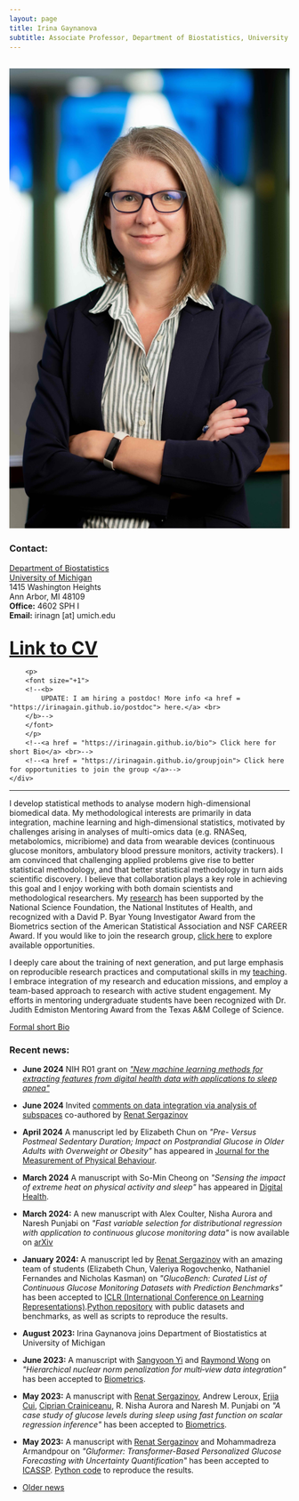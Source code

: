 ```yaml
---
layout: page
title: Irina Gaynanova
subtitle: Associate Professor, Department of Biostatistics, University of Michigan
---
```


<div class="container">
<div class="row">&nbsp;</div>
<div class="row">
	<div class="col-md-3"><a class="thumb" href="#">
		<img src="img/blue_profile_cropped_small.jpg" class="img-responsive" alt="Irina Gaynanova"/></a>
	</div>
	<div class="col-md-6">
	<h3>Contact:</h3>
		<p> <a href = "http://www.sph.umich.edu/biostat/"> Department of Biostatistics</a> <br>
		<a href="http://www.umich.edu"> University of Michigan </a> <br>
		1415 Washington Heights <br>
		Ann Arbor, MI 48109 <br>
		<strong>Office:</strong> 4602 SPH I <br>
		<strong>Email:</strong> irinagn [at] umich.edu <br>
		<br>
		</p>
		<!--<p style="text-align:center">-->
		<p>
		<font size="+3">
		<b>
		    <a href = "https://irinagain.github.io/Resources/IrinaGaynanovaCV.pdf"> Link to CV</a> <br>
		</b>
		</font>
		</p> 
		
		<p>
		<font size="+1">
		<!--<b>
		    UPDATE: I am hiring a postdoc! More info <a href = "https://irinagain.github.io/postdoc"> here.</a> <br>
		</b>-->
		</font>
		</p> 
		<!--<a href = "https://irinagain.github.io/bio"> Click here for short Bio</a> <br>-->
		<!--<a href = "https://irinagain.github.io/groupjoin"> Click here for opportunities to join the group </a>-->	
	</div>
</div>
	
<hr>

</div>

I develop statistical methods to analyse modern high-dimensional biomedical data. My methodological interests are primarily in data integration, machine learning and high-dimensional statistics, motivated by challenges arising in analyses of multi-omics data (e.g. RNASeq, metabolomics, micribiome) and data from wearable devices (continuous glucose monitors, ambulatory blood pressure monitors, activity trackers). I am convinced that challenging applied problems give rise to better statistical methodology, and that better statistical methodology in turn aids scientific discovery. I believe that collaboration plays a key role in achieving this goal and I enjoy working with both domain scientists and methodological researchers. My [research](https://irinagain.github.io/research) has been supported by the National Science Foundation, the National Institutes of Health, and recognized with a David P. Byar Young Investigator Award from the Biometrics section of the American Statistical Association and NSF CAREER Award. If you would like to join the research group, [click here](https://irinagain.github.io/groupjoin) to explore available opportunities.

I deeply care about the training of next generation, and put large emphasis on reproducible research practices and computational skills in my [teaching](https://irinagain.github.io/teaching). I embrace integration of my research and education missions, and employ a team-based approach to research with active student engagement. My efforts in mentoring undergraduate students have been recognized with Dr. Judith Edmiston Mentoring Award from the Texas A&M College of Science. 

[Formal short Bio](https://irinagain.github.io/bio)

### Recent news:

<!--*  **June 2024** NIH R01 grant, [Scalable Methods for Classification of Heterogeneous High-Dimensional Data](https://nsf.gov/awardsearch/showAward?AWD_ID=1712943&HistoricalAwards=false)-->

* **June 2024** NIH R01 grant on [*"New machine learning methods for extracting features from digital health data with applications to sleep apnea"*](https://reporter.nih.gov/search/safFinaNbke-9LvFkOrGTQ/project-details/10851193#similar-Projects)

* **June 2024** Invited [comments on data integration via analysis of subspaces](https://doi.org/10.1007/s11749-024-00936-8) co-authored by [Renat Sergazinov](https://www.sergazinov.co/)

* **April 2024** A manuscript led by Elizabeth Chun on *"Pre- Versus Postmeal Sedentary Duration; Impact on Postprandial Glucose in Older Adults with Overweight or Obesity"* has appeared in [Journal for the Measurement of Physical Behaviour](https://doi.org/10.1123/jmpb.2023-0032).

* **March 2024** A manuscript with So-Min Cheong on *"Sensing the impact of extreme heat on physical activity and
sleep"* has appeared in [Digital Health](https://doi.org/10.1177/20552076241241509).

* **March 2024:** A new manuscript with Alex Coulter, Nisha Aurora and Naresh Punjabi on *"Fast variable selection for distributional regression with application to continuous glucose monitoring data"* is now available on [arXiv](https://arxiv.org/abs/2403.00922)

* **January 2024:** A manuscript led by [Renat Sergazinov](https://mrsergazinov.github.io) with an amazing team of students (Elizabeth Chun, Valeriya Rogovchenko, Nathaniel Fernandes and Nicholas Kasman) on *"GlucoBench: Curated List of Continuous Glucose Monitoring Datasets with Prediction Benchmarks"* has been accepted to [ICLR (International Conference on Learning Representations)](https://openreview.net/forum?id=cUSNs8nGaV).[Python repository](https://github.com/IrinaStatsLab/GlucoBench) with public datasets and benchmarks, as well as scripts to reproduce the results.

* **August 2023:** Irina Gaynanova joins Department of Biostatistics at University of Michigan 

* **June 2023:** A manuscript with [Sangyoon Yi](https://experts.okstate.edu/sayi) and [Raymond Wong](https://raymondkww.github.io) on *"Hierarchical nuclear norm penalization for multi‐view data integration"* has been accepted to [Biometrics](http://doi.org/10.1111/biom.13893). 

* **May 2023:** A manuscript with [Renat Sergazinov](https://mrsergazinov.github.io), Andrew Leroux, [Erjia Cui](https://sites.google.com/view/erjiacui/home), [Ciprian Crainiceanu](http://ciprianstats.org), R. Nisha Aurora and Naresh M. Punjabi on *"A case study of glucose levels during sleep using fast function on scalar regression inference"* has been accepted to [Biometrics](https://doi.org/10.1111/biom.13878).

* **May 2023:** A manuscript with [Renat Sergazinov](https://mrsergazinov.github.io) and Mohammadreza Armandpour on *"Gluformer: Transformer-Based Personalized Glucose Forecasting with Uncertainty Quantification"* has been accepted to  [ICASSP](https://doi.org/10.1109/ICASSP49357.2023.10096419). [Python code](https://github.com/mrsergazinov/gluformer) to reproduce the results.




* [Older news](https://irinagain.github.io/news)

<!-- * **May 2022:** A new manuscript with [Renat Sergazinov](https://mrsergazinov.github.io), Andrew Leroux, [Erjia Cui](https://sites.google.com/view/erjiacui/home), [Ciprian Crainiceanu](http://ciprianstats.org), R. Nisha Aurora and Naresh M. Punjabi on *"A case study of glucose levels during sleep using fast function on scalar regression inference"* is now available on [arXiv](https://arxiv.org/abs/2205.08439). 

* **May 2022:** A new manuscript with John Schwenck and Naresh Punjabi describing [R package bp](https://github.com/johnschwenck/bp) for analyses of blood pressure data, including data from Ambulatory Blood Pressure Monitors (ABPM), is available on [medRxiv](https://www.medrxiv.org/content/10.1101/2022.05.12.22274995v1)

* **May 2022:** Irina was invited to write an article for ASA Biopharmaceutical report issue on "Digital Health", access the issue [here](https://higherlogicdownload.s3.amazonaws.com/AMSTAT/fa4dd52c-8429-41d0-abdf-0011047bfa19/UploadedImages/BIOP%20Report/BioPharm_spring2022_FINAL.pdf) to read on *Digital biomarkers of glucose control - reproducibility challenges and opportunities.*

* **April 2022:** Our paper with Dongbang Yuan on *Double-matched matrix decomposition for multi-view data* has been accepted to [Journal of Computational and Graphical Statistics](https://doi.org/10.1080/10618600.2022.2067860)

* **April 2022:** Our paper with Nisha R. Aurora, Pratik Patel and Naresh Punjabi on *Glucose profiles in obstructive sleep apnea and type 2 diabetes mellitus* has been accepted to [Sleep Medicine](https://doi.org/10.1016/j.sleep.2022.04.007)

* **December 2021:** Our paper with Nathaniel Fernandes, Nhan Nguyen, Elizabeth Chun and Naresh Punjabi on *Open-Source Algorithm to Calculate Mean Amplitude of Glycemic Excursions Using Short and Long Moving Averages* has been accepted to [Journal of Diabetes Science and Technology](https://doi.org/10.1177/19322968211061165)

* **November 2021:** Our paper with Alex Lapanowski on *Compressing large sample data for discriminant analysis" has been accepted for [2021 IEEE International Conference on Big Data](https://bigdataieee.org/BigData2021/AcceptedPapers.html) 

* **October 2021:** Irina is honored with Dr. Judith Edmiston Mentoring Award from TAMU College of Science. [Press release for all College of Science 2021 Award Winners](https://science.tamu.edu/news/2021/10/college-of-science-honors-2021-award-winners/)

<!--

* **September 2021:** Our paper with Mingze Huang and [Christian L Müller](https://www.simonsfoundation.org/team/christian-muller/) on *"latentcor: an R package for estimating latent correlations from mixed data types"* has been accepted to [Journal of Open Source Software](https://doi.org/10.21105/joss.03634)

* **August 2021:** Our paper with Yunfeng Zhang on *"Joint association and classification analysis of multi-view data"* has been accepted to [Biometrics](https://doi.org/10.1111/biom.13536)



* **June 2021:** Irina has been awarded tenure and promotion to Associate Professor at Texas A&M effective September 1, 2021

* **May 2021:** A new manuscript with [Hee Cheol Chung](https://heech31.github.io) and [Yang Ni](https://web.stat.tamu.edu/~yni/) on *"Phylogenetically informed Bayesian truncated copula graphical models for microbial association networks"* is now available on [arXiv](https://arxiv.org/abs/2105.05082). [R code](https://github.com/heech31/phyloBCG) to reproduce the results.

* **May 2021:** A new manuscript with Dongbang Yuan on *"Double-matched matrix decomposition for multi-view data"* is now available on [arXiv](https://arxiv.org/2105.03396). [R code](https://github.com/justicesuker/DMMD_Code) to reproduce the results.

* **May 2021:** Applications open for Summer 2021 [Structured Research Experience (SRE) in Statistics](https://irinagain.github.io/SRE/). All TAMU BS Statistics majors are welcome to apply.

* **April 2021:** Irina is a guest on [Data & Science podcast with Glen Wright Colopy](https://podofasclepius.podbean.com) talking about Replicability and Reproducibility in Scince. [YouTube video](https://youtu.be/MJwsfiEMFL8) and [PodBean](https://www.podbean.com/ew/pb-qcpza-101d795)

* **April 2021:** A manuscript with [Ben Risk](http://www.benjaminrisk.com) on *"Simultaneous Non-Gaussian Component Analysis (SING) for Data Integration in Neuroimaging"* has ben accepted to [Annals of Applied Statistics](https://www.e-publications.org/ims/submission/AOAS/user/submissionFile/45797?confirm=4748e846). 

* **April 2021:** Our paper on *"Interpreting blood glucose data with R package iglu."* has been accepted to [PLoS one](https://doi.org/10.1371/journal.pone.0248560). You can download iglu from [CRAN](https://cran.rstudio.com/web/packages/iglu/index.html) or install from [Github](https://github.com/irinagain/iglu) for most recent developments. All the functionality is also available directly as the [shiny app](https://irinagain.shinyapps.io/shiny_iglu/).



* **February 2021:** A manuscript with  with [Grace Yoon](http://www.stat.tamu.edu/~gyoon/) and [Christian L Müller](https://www.simonsfoundation.org/team/christian-muller/) on 
*"Fast computation of latent correlations"* has appeared in [JCGS](https://www.tandfonline.com/doi/full/10.1080/10618600.2021.1882468). Check out [[R code to reproduce simulations]](https://github.com/GraceYoon/Fast-latent-correlation) and the improved [[R package]](https://github.com/irinagain/mixedCCA) to estimate latent correlations for mixed (continuous, binary and zero-inflated) variable types.

* **February 2021:** Irina receives [a CAREER Award](https://www.nsf.gov/awardsearch/showAward?AWD_ID=2044823&HistoricalAwards=false) from the National Science Foundation (NSF). TAMU College of Science [press release](https://science.tamu.edu/news/2021/03/two-texas-am-science-faculty-earn-2021-nsf-career-awards/).

* **January 2021:** Irina is a guest on Pod of Asclepius podcast talking about her team's work on Continuous Glucose Monitors. [YouTube video](https://youtu.be/TVX66NixIrA) and [PodBean](https://podofasclepius.podbean.com).

* **December 2020:** Irina took part in a virtual NISS career panel, the panel summary is [here](https://www.niss.org/news/niss-career-fair-continues-discussion-advice-job-seekers-during-pandemic).


* **June 2020:** Our team has released [a list of public Continuous Glucose Monitoring (CGM) datasets](https://github.com/irinagain/Awesome-CGM). Thank you to an amazing team of undergraduate researchers: Mary Martin, Elizabeth Chun, David Buchanan, Eric Wang and Sangaman Senthil who assembled this collection as part of their [Aggie Research Project](https://aggieresearch.tamu.edu).


* **September 2020:** Our team has released version 2 of [an R package iglu for analysis of Continuous Glucose Monitoring (CGM) data](https://github.com/irinagain/iglu). The package is also available from CRAN ([iglu](https://cran.rstudio.com/web/packages/iglu/index.html)) and you can learn more about it from the [accompanying website](https://irinagain.github.io/iglu/). All the functionality is also available directly as the [shiny app](https://irinagain.shinyapps.io/shiny_iglu/). The introductory paper/extended vignette is coming soon!


* **September 2020:** A new manuscript on *"Interpreting blood glucose data with R package iglu."* is now available on [bioRxiv](https://doi.org/10.1101/2020.09.28.310482).
* **June 2020:** Congratulations to [Alex Lapanowski](https://sites.google.com/view/alexander-f-lapanowski/home) and Yunfeng Zhang for succesfully defending their PhD dissertations!


* **May 2020:** A new manuscript with [Naresh Punjabi](https://www.hopkinsmedicine.org/profiles/results/directory/profile/0005817/naresh-punjabi//) and [Ciprian Crainiceanu](http://ciprianstats.org/home) on *"Modeling continuous glucose monitoring (CGM) data during sleep."* has appeared in [Biostatistics](https://doi.org/10.1093/biostatistics/kxaa023)

* **May 2020:** A new manuscript with [Alex Lapanowski](https://sites.google.com/view/alexander-f-lapanowski/home) on *"Compressing Large Sample Data for Discriminant Analysis"* is now available on [arXiv](https://arxiv.org/abs/2005.03858)

* **May 2020:** A new manuscript with [Ben Risk](http://www.benjaminrisk.com) on *"Simultaneous Non-Gaussian Component Analysis (SING) for Data Integration in Neuroimaging"* is now available on [arXiv](https://arxiv.org/abs/2005.00597)

* **April 2020:** A manuscript with [Grace Yoon](http://www.stat.tamu.edu/~gyoon/) and [Raymond Carroll](https://carroll.stat.tamu.edu) on *"Sparse semiparametric canonical correlation analysis for data of mixed types"* has appeared in [Biometrika](https://academic.oup.com/biomet/article/doi/10.1093/biomet/asaa007/5820553)

* **September 2019:** [Cornell Department of Statistics and Data Science](https://stat.cornell.edu) features [a conversation with Irina](https://stat.cornell.edu/alumni/alumni-profiles/irina-gaynanova-stats-phd-15) about her time at Cornell and advice for pursuing career in data science. 


* **June 2019:** A manuscript with [Gen Li](https://sites.google.com/view/ligen), *"Structural Learning and Integrative Decomposition of Multi-View Data"*, has been accepted to [Biometrics](https://doi.org/10.1111/biom.13108).

* **June 2019:** A manuscript with [Grace Yoon](http://www.stat.tamu.edu/~gyoon/) and [Christian L Müller](https://www.simonsfoundation.org/team/christian-muller/), *Microbial networks in SPRING - Semi-parametric rank-based correlation and partial correlation estimation for quantitative microbiome data* has been accepted to [Frontiers in Genetics](https://www.frontiersin.org/articles/10.3389/fgene.2019.00516/full) for the special Research Topic on "Statistical and Computational Methods for Microbiome Multi-Omics Data"


* **April 2019:** A manuscript on *Prediction and estimation consistency of sparse multi-class penalized optimal scoring* has been accepted to [Bernoulli](https://projecteuclid.org/euclid.bj/1574758829)

* **April 2019:** A manuscript with [Alex Lapanowski](https://sites.google.com/view/alexander-f-lapanowski/home) on *Sparse Feature Selection in Kernel Discriminant Analysis via Optimal Scoring* has appeared in [AISTATS](http://proceedings.mlr.press/v89/lapanowski19a.html)


* **November 2018:** A new manuscript on *"Joint association and classification analysis of multi-view data"* is now available on [arXiv](https://arxiv.org/abs/1811.08511)

* **September 2018:** The [Texas A&M College of Science](http://www.science.tamu.edu) promotional [video](https://youtu.be/BLtN4gYBN0g) featuring Irina

* **July 2018:** A new manuscript on *"Sparse semiparametric canonical correlation analysis for data of mixed types"* is now available on [arXiv](https://arxiv.org/abs/1807.05274)
* **March 2018:** Irina is the recipient of the 2018 David P. Byar Young Investigator Award for the first-place paper [*"Structural Learning and Integrative Decomposition of Multi-View Data"*](https://arxiv.org/abs/1707.06573), joint work with [Gen Li](https://sites.google.com/view/ligen), Columbia University Mailman School of Public Health. [Texas A&M Science article featuring the award](http://www.science.tamu.edu/articles/1922)
* **January 2018:** A new manuscript on *"Prediction Error Bounds for Linear Regression With the TREX"* is now available on [arXiv](https://arxiv.org/abs/1801.01394)
* **November 2017:** A new manuscript on *"Sparse quadratic classification rules via linear dimension reduction"* is now available on [arXiv](https://arxiv.org/abs/1711.04817)
* **May 2017:** NSF DMS-1712943 grant, [Scalable Methods for Classification of Heterogeneous High-Dimensional Data](https://nsf.gov/awardsearch/showAward?AWD_ID=1712943&HistoricalAwards=false)



<div class="row">
	<div class="col-md-8">
		<h3>NEWS:</h3>
		
	</div>	
	

	
	
<div class="row">&nbsp;</div>
</div>	

-->

		

     









